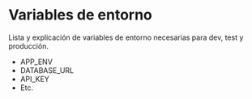 # Variables de entorno

Lista y explicación de variables de entorno necesarias para dev, test y producción.
- APP_ENV
- DATABASE_URL
- API_KEY
- Etc.
